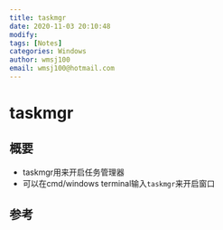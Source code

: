 ```yaml
---
title: taskmgr
date: 2020-11-03 20:10:48
modify: 
tags: [Notes]
categories: Windows
author: wmsj100
email: wmsj100@hotmail.com
---
```


# taskmgr

## 概要

- taskmgr用来开启任务管理器
- 可以在cmd/windows terminal输入`taskmgr`来开启窗口

## 参考

